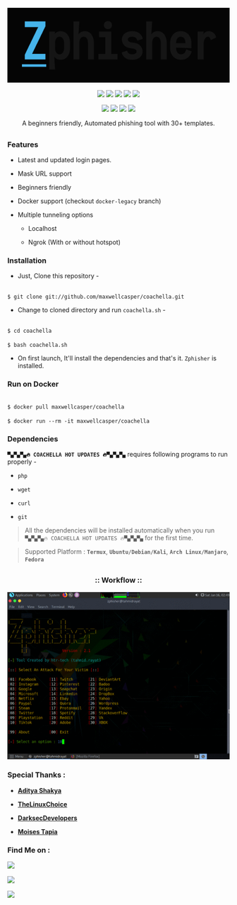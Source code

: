 <!-- ▀▄▀▄▀▄🔥 COACHELLA HOT UPDATES 🔥▀▄▀▄▀▄ -->



<p align="center">

  <img src=".imgs/logo.png">

</p>



<p align="center">

  <img src="https://img.shields.io/badge/Version-2.1-green?style=for-the-badge">

  <img src="https://img.shields.io/github/license/maxwellcasper/coachella?style=for-the-badge">

  <img src="https://img.shields.io/github/stars/maxwellcasper/coachella?style=for-the-badge">

  <img src="https://img.shields.io/github/issues/maxwellcasper/coachella?color=red&style=for-the-badge">

  <img src="https://img.shields.io/github/forks/maxwellcasper/coachella?color=teal&style=for-the-badge">

</p>



<p align="center">

  <img src="https://img.shields.io/badge/Author-MAXWELLCASPER-cyan?style=flat-square">

  <img src="https://img.shields.io/badge/Open%20Source-Yes-cyan?style=flat-square">

  <img src="https://img.shields.io/badge/MADE%20IN-AFRICA-green?colorA=%23ff0000&colorB=%23017e40&style=flat-square">

  <img src="https://img.shields.io/badge/Written%20In-Bash-cyan?style=flat-square">

</p>



<p align="center">A beginners friendly, Automated phishing tool with 30+ templates.</p>



##



### Features



- Latest and updated login pages.

- Mask URL support 

- Beginners friendly

- Docker support (checkout `docker-legacy` branch)

- Multiple tunneling options

  - Localhost

  - Ngrok (With or without hotspot)





### Installation



- Just, Clone this repository -

```

$ git clone git://github.com/maxwellcasper/coachella.git

```



- Change to cloned directory and run `coachella.sh` -

```

$ cd coachella

$ bash coachella.sh

```



- On first launch, It'll install the dependencies and that's it. `Zphisher` is installed.



### Run on Docker

```

$ docker pull maxwellcasper/coachella 

$ docker run --rm -it maxwellcasper/coachella

```



### Dependencies



**`▀▄▀▄▀▄🔥 COACHELLA HOT UPDATES 🔥▀▄▀▄▀▄`** requires following programs to run properly - 

- `php`

- `wget`

- `curl`

- `git`



> All the dependencies will be installed automatically when you run `▀▄▀▄▀▄🔥 COACHELLA HOT UPDATES 🔥▀▄▀▄▀▄` for the first time.



> Supported Platform : **`Termux`**, **`Ubuntu/Debian/Kali`**, **`Arch Linux/Manjaro`**, **`Fedora`**



##



<h3 align="center">

:: Workflow ::

</h3>

<p align="center">

<img src=".imgs/wf.gif"/>

</p>



### Special Thanks :



- [**Aditya Shakya**](https://github.com/adi1090x)

- [**TheLinuxChoice**](https://twitter.com/linux_choice)

- [**DarksecDevelopers**](https://github.com/DarksecDevelopers)

- [**Moises Tapia**](https://github.com/MoisesTapia)





### Find Me on :

<p align="left">

  <a href="https://github.com/htr-tech" target="_blank"><img src="https://img.shields.io/badge/Github-MAXWELLCASPER-green?style=for-the-badge&logo=github"></a>

  <a href="https://www.instagram.com/coachella007" target="_blank"><img src="https://img.shields.io/badge/IG-%40Coachella-red?style=for-the-badge&logo=instagram"></a>

  <a href="https://m.me/coachella007" target="_blank"><img src="https://img.shields.io/badge/Chat-Messenger-blue?style=for-the-badge&logo=messenger"></a>

</p>

